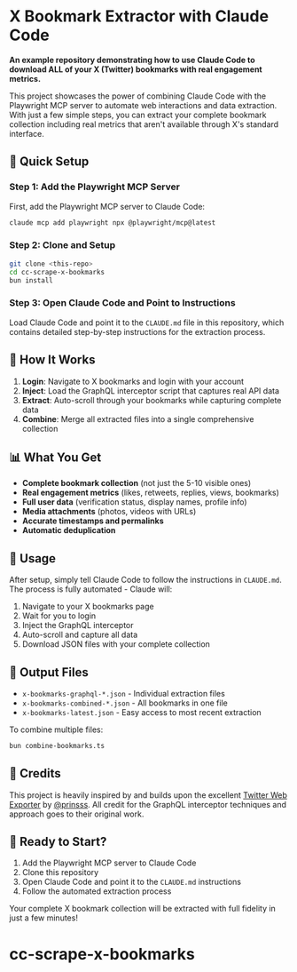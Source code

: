 # X Bookmark Extractor with Claude Code

**An example repository demonstrating how to use Claude Code to download ALL of your X (Twitter) bookmarks with real engagement metrics.**

This project showcases the power of combining Claude Code with the Playwright MCP server to automate web interactions and data extraction. With just a few simple steps, you can extract your complete bookmark collection including real metrics that aren't available through X's standard interface.

## 🚀 Quick Setup

### Step 1: Add the Playwright MCP Server

First, add the Playwright MCP server to Claude Code:

```bash
claude mcp add playwright npx @playwright/mcp@latest
```

### Step 2: Clone and Setup

```bash
git clone <this-repo>
cd cc-scrape-x-bookmarks
bun install
```

### Step 3: Open Claude Code and Point to Instructions

Load Claude Code and point it to the `CLAUDE.md` file in this repository, which contains detailed step-by-step instructions for the extraction process.

## 🎯 How It Works

1. **Login**: Navigate to X bookmarks and login with your account
2. **Inject**: Load the GraphQL interceptor script that captures real API data
3. **Extract**: Auto-scroll through your bookmarks while capturing complete data
4. **Combine**: Merge all extracted files into a single comprehensive collection

## 📊 What You Get

- **Complete bookmark collection** (not just the 5-10 visible ones)
- **Real engagement metrics** (likes, retweets, replies, views, bookmarks)
- **Full user data** (verification status, display names, profile info)
- **Media attachments** (photos, videos with URLs)
- **Accurate timestamps and permalinks**
- **Automatic deduplication**

## 🔧 Usage

After setup, simply tell Claude Code to follow the instructions in `CLAUDE.md`. The process is fully automated - Claude will:

1. Navigate to your X bookmarks page
2. Wait for you to login
3. Inject the GraphQL interceptor
4. Auto-scroll and capture all data
5. Download JSON files with your complete collection

## 📁 Output Files

- `x-bookmarks-graphql-*.json` - Individual extraction files
- `x-bookmarks-combined-*.json` - All bookmarks in one file  
- `x-bookmarks-latest.json` - Easy access to most recent extraction

To combine multiple files:
```bash
bun combine-bookmarks.ts
```

## 🙏 Credits

This project is heavily inspired by and builds upon the excellent [Twitter Web Exporter](https://github.com/prinsss/twitter-web-exporter) by [@prinsss](https://github.com/prinsss). All credit for the GraphQL interceptor techniques and approach goes to their original work.

## 🎉 Ready to Start?

1. Add the Playwright MCP server to Claude Code
2. Clone this repository
3. Open Claude Code and point it to the `CLAUDE.md` instructions
4. Follow the automated extraction process

Your complete X bookmark collection will be extracted with full fidelity in just a few minutes!
# cc-scrape-x-bookmarks
